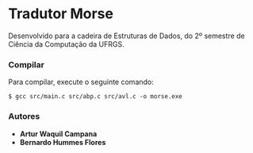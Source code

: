 # Tradutor Morse

Desenvolvido para a cadeira de Estruturas de Dados, do 2º semestre de Ciência da Computação da UFRGS.

### Compilar

Para compilar, execute o seguinte comando:

```
$ gcc src/main.c src/abp.c src/avl.c -o morse.exe
```

### Autores

* **Artur Waquil Campana**
* **Bernardo Hummes Flores**
